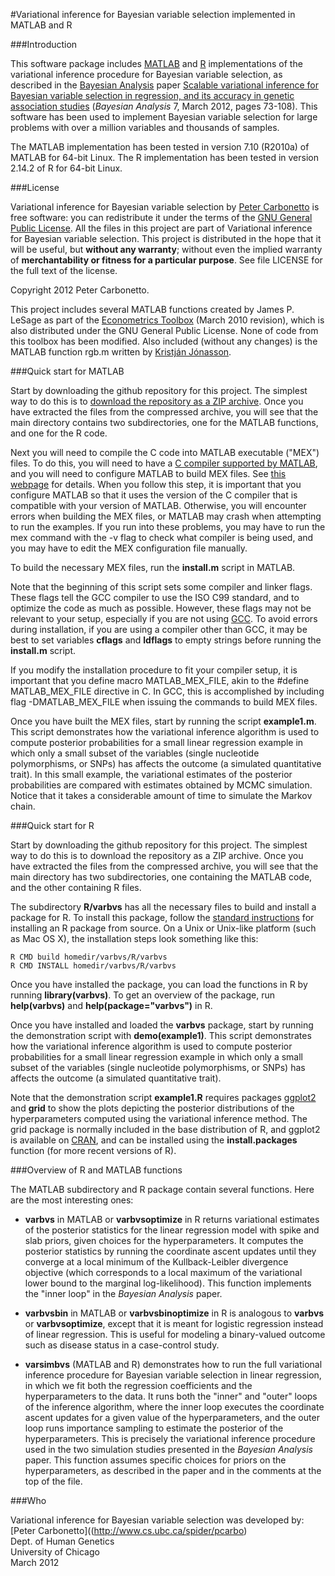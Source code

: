 #Variational inference for Bayesian variable selection implemented in MATLAB and R

###Introduction

This software package includes
[MATLAB](http://www.mathworks.com/products/matlab/) and
[R](http://www.r-project.org) implementations of the variational
inference procedure for Bayesian variable selection, as described in
the [Bayesian Analysis](http://ba.stat.cmu.edu/) paper [Scalable
variational inference for Bayesian variable selection in regression,
and its accuracy in genetic association
studies](http://ba.stat.cmu.edu/journal/2012/vol07/issue01/carbonetto.pdf)
(*Bayesian Analysis* 7, March 2012, pages 73-108). This software has
been used to implement Bayesian variable selection for large problems
with over a million variables and thousands of samples.

The MATLAB implementation has been tested in version 7.10 (R2010a) of
MATLAB for 64-bit Linux. The R implementation has been tested in
version 2.14.2 of R for 64-bit Linux.

###License

Variational inference for Bayesian variable selection by [Peter
Carbonetto](http://www.cs.ubc.ca/spider/pcarbo) is free software: you
can redistribute it under the terms of the [GNU General Public
License](http://www.gnu.org/licenses/gpl.html). All the files in this
project are part of Variational inference for Bayesian variable
selection. This project is distributed in the hope that it will be
useful, but **without any warranty**; without even the implied
warranty of **merchantability or fitness for a particular
purpose**. See file LICENSE for the full text of the license.

Copyright 2012 Peter Carbonetto.

This project includes several MATLAB functions created by James
P. LeSage as part of the [Econometrics
Toolbox](http://www.spatial-econometrics.com/) (March 2010 revision),
which is also distributed under the GNU General Public License. None
of code from this toolbox has been modified. Also included (without
any changes) is the MATLAB function rgb.m written by [Kristján
Jónasson](http://www.hi.is/~jonasson).

###Quick start for MATLAB

Start by downloading the github repository for this project. The
simplest way to do this is to [download the repository as a ZIP
archive](http://github.com/pcarbo/Variational-inference-for-Bayesian-variable-selection/zipball/master). Once you have extracted the files from the compressed
archive, you will see that the main directory contains two
subdirectories, one for the MATLAB functions, and one for the R
code.

Next you will need to compile the C code into MATLAB executable
("MEX") files. To do this, you will need to have a [C compiler
supported by
MATLAB](http://www.mathworks.com/support/compilers/current_release/),
and you will need to configure MATLAB to build MEX files. See [this
webpage](http://www.mathworks.com/support/tech-notes/1600/1605.html)
for details. When you follow this step, it is important that you
configure MATLAB so that it uses the version of the C compiler that is
compatible with your version of MATLAB. Otherwise, you will encounter
errors when building the MEX files, or MATLAB may crash when
attempting to run the examples. If you run into these problems, you
may have to run the mex command with the -v flag to check what
compiler is being used, and you may have to edit the MEX configuration
file manually.

To build the necessary MEX files, run the **install.m** script in
MATLAB. 

Note that the beginning of this script sets some compiler and linker
flags. These flags tell the GCC compiler to use the ISO C99 standard,
and to optimize the code as much as possible. However, these flags may
not be relevant to your setup, especially if you are not using
[GCC](gcc.gnu.org). To avoid errors during installation, if you are
using a compiler other than GCC, it may be best to set variables
**cflags** and **ldflags** to empty strings before running the
**install.m** script.

If you modify the installation procedure to fit your compiler setup,
it is important that you define macro MATLAB_MEX_FILE, akin to the
\#define MATLAB_MEX_FILE directive in C. In GCC, this is accomplished
by including flag -DMATLAB_MEX_FILE when issuing the commands to build
MEX files.

Once you have built the MEX files, start by running the script
**example1.m**. This script demonstrates how the variational inference
algorithm is used to compute posterior probabilities for a small
linear regression example in which only a small subset of the
variables (single nucleotide polymorphisms, or SNPs) has affects the
outcome (a simulated quantitative trait). In this small example, the
variational estimates of the posterior probabilities are compared with
estimates obtained by MCMC simulation. Notice that it takes a
considerable amount of time to simulate the Markov chain.

###Quick start for R

Start by downloading the github repository for this project. The
simplest way to do this is to download the repository as a ZIP
archive. Once you have extracted the files from the compressed
archive, you will see that the main directory has two subdirectories,
one containing the MATLAB code, and the other containing R files.

The subdirectory **R/varbvs** has all the necessary files to build and
install a package for R. To install this package, follow the [standard
instructions](http://cran.r-project.org/doc/manuals/R-admin.html) for
installing an R package from source. On a Unix or Unix-like platform
(such as Mac OS X), the installation steps look something like this:

    R CMD build homedir/varbvs/R/varbvs
    R CMD INSTALL homedir/varbvs/R/varbvs

Once you have installed the package, you can load the functions in R
by running **library(varbvs)**. To get an overview of the package, run
**help(varbvs)** and **help(package="varbvs")** in R.

Once you have installed and loaded the **varbvs** package, start by
running the demonstration script with **demo(example1)**. This script
demonstrates how the variational inference algorithm is used to
compute posterior probabilities for a small linear regression example
in which only a small subset of the variables (single nucleotide
polymorphisms, or SNPs) has affects the outcome (a simulated
quantitative trait). 

Note that the demonstration script **example1.R** requires packages
[ggplot2](http://had.co.nz/ggplot2) and **grid** to show the plots
depicting the posterior distributions of the hyperparameters computed
using the variational inference method. The grid package is normally
included in the base distribution of R, and ggplot2 is available on
[CRAN](http://cran.r-project.org), and can be installed using the
**install.packages** function (for more recent versions of R).

###Overview of R and MATLAB functions 

The MATLAB subdirectory and R package contain several functions. Here
are the most interesting ones:

+ **varbvs** in MATLAB or **varbvsoptimize** in R returns
variational estimates of the posterior statistics for the linear
regression model with spike and slab priors, given choices for the
hyperparameters. It computes the posterior statistics by running the
coordinate ascent updates until they converge at a local minimum of
the Kullback-Leibler divergence objective (which corresponds to a
local maximum of the variational lower bound to the marginal
log-likelihood). This function implements the "inner loop" in the
*Bayesian Analysis* paper.

+ **varbvsbin** in MATLAB or **varbvsbinoptimize** in R is analogous
to **varbvs** or **varbvsoptimize**, except that it is meant for
logistic regression instead of linear regression. This is useful for
modeling a binary-valued outcome such as disease status in a
case-control study.

+ **varsimbvs** (MATLAB and R) demonstrates how to run the full
  variational inference procedure for Bayesian variable selection in
  linear regression, in which we fit both the regression coefficients
  and the hyperparameters to the data. It runs both the "inner" and
  "outer" loops of the inference algorithm, where the inner loop
  executes the coordinate ascent updates for a given value of the
  hyperparameters, and the outer loop runs importance sampling to
  estimate the posterior of the hyperparameters. This is precisely the
  variational inference procedure used in the two simulation studies
  presented in the *Bayesian Analysis* paper. This function assumes
  specific choices for priors on the hyperparameters, as described in
  the paper and in the comments at the top of the file.

###Who

Variational inference for Bayesian variable selection was developed by:<br>
[Peter Carbonetto]((http://www.cs.ubc.ca/spider/pcarbo)<br>
Dept. of Human Genetics<br>
University of Chicago<br> 
March 2012
